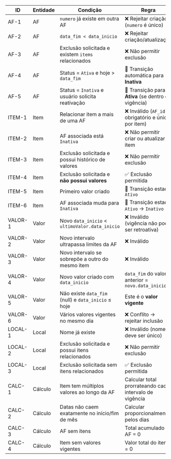 | ID      | Entidade | Condição                                                 | Regra                                                    |
|---------|----------|----------------------------------------------------------|----------------------------------------------------------|
| AF-1    | AF       | `numero` já existe em outra AF                           | ❌ Rejeitar criação (`numero` é único)                   |
| AF-2    | AF       | `data_fim < data_inicio`                                 | ❌ Rejeitar criação/atualização                          |
| AF-3    | AF       | Exclusão solicitada e existem `items` relacionados       | ❌ Não permitir exclusão                                 |
| AF-4    | AF       | Status = `Ativa` e hoje > `data_fim`                     | 🔄 Transição automática para **Inativa**                 |
| AF-5    | AF       | Status = `Inativa` e usuário solicita reativação         | 🔄 Transição para **Ativa** (se dentro da vigência)      |
| ITEM-1  | Item     | Relacionar item a mais de uma AF                         | ❌ Inválido (`AF_id` é obrigatório e único por item)     |
| ITEM-2  | Item     | AF associada está `Inativa`                              | ❌ Não permitir criar ou atualizar item                  |
| ITEM-3  | Item     | Exclusão solicitada e possui histórico de valores        | ❌ Não permitir exclusão                                 |
| ITEM-4  | Item     | Exclusão solicitada e **não possui valores**             | ✅ Exclusão permitida                                    |
| ITEM-5  | Item     | Primeiro valor criado                                    | 🔄 Transição estado `Ativo`                              |
| ITEM-6  | Item     | AF associada muda para `Inativa`                         | 🔄 Transição estado `Ativo` → `Inativo`                  |
| VALOR-1 | Valor    | Novo `data_inicio` < `ultimoValor.data_inicio`           | ❌ Inválido (vigência não pode ser retroativa)           |
| VALOR-2 | Valor    | Novo intervalo ultrapassa limites da AF                  | ❌ Inválido                                              |
| VALOR-3 | Valor    | Novo intervalo se sobrepõe a outro do mesmo item         | ❌ Inválido                                              |
| VALOR-4 | Valor    | Novo valor criado com `data_inicio`                      | `data_fim` do valor anterior = `novo.data_inicio`        |
| VALOR-5 | Valor    | Não existe `data_fim` (null) e `data_inicio` ≤ hoje      | Este é o **valor vigente**                              |
| VALOR-6 | Valor    | Vários valores vigentes no mesmo dia                     | ❌ Conflito → rejeitar inclusão                         |
| LOCAL-1 | Local    | Nome já existe                                           | ❌ Inválido (nome deve ser único)                       |
| LOCAL-2 | Local    | Exclusão solicitada e possui itens relacionados          | ❌ Não permitir exclusão                                |
| LOCAL-3 | Local    | Exclusão solicitada sem itens relacionados               | ✅ Exclusão permitida                                   |
| CALC-1  | Cálculo  | Item tem múltiplos valores ao longo da AF                | Calcular total prorrateando cada intervalo de vigência |
| CALC-2  | Cálculo  | Datas não caem exatamente no início/fim de mês           | Calcular proporcionalmente pelos dias                  |
| CALC-3  | Cálculo  | AF sem itens                                             | Total acumulado da AF = 0                              |
| CALC-4  | Cálculo  | Item sem valores vigentes                                | Valor total do item = 0                                |
